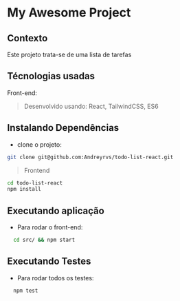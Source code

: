 # My Awesome Project

## Contexto

Este projeto trata-se de uma lista de tarefas

## Técnologias usadas

Front-end:
> Desenvolvido usando: React, TailwindCSS, ES6

## Instalando Dependências

* clone o projeto:

```bash
git clone git@github.com:Andreyrvs/todo-list-react.git
```

> Frontend

```bash
cd todo-list-react
npm install
```

## Executando aplicação

* Para rodar o front-end:

```bash
  cd src/ && npm start
```

## Executando Testes

* Para rodar todos os testes:

```bash
  npm test
```
